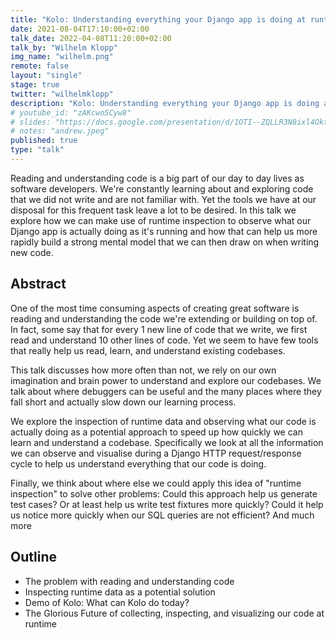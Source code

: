 ```yaml
---
title: "Kolo: Understanding everything your Django app is doing at runtime"
date: 2021-08-04T17:10:00+02:00
talk_date: 2022-04-08T11:20:00+02:00
talk_by: "Wilhelm Klopp"
img_name: "wilhelm.png"
remote: false
layout: "single"
stage: true
twitter: "wilhelmklopp"
description: "Kolo: Understanding everything your Django app is doing at runtime"
# youtube_id: "zAKcwo5Cyw8"
# slides: "https://docs.google.com/presentation/d/1OTI--ZQLLR3N8ixl4OktEwbXfiau_0BNXicl_3j5uYc/edit?usp=sharing"
# notes: "andrew.jpeg"
published: true
type: "talk"
---
```


Reading and understanding code is a big part of our day to day lives as software developers. We're constantly learning about and exploring code that we did not write and are not familiar with. Yet the tools we have at our disposal for this frequent task leave a lot to be desired. In this talk we explore how we can make use of runtime inspection to observe what our Django app is actually doing as it's running and how that can help us more rapidly build a strong mental model that we can then draw on when writing new code.

## Abstract

One of the most time consuming aspects of creating great software is reading and understanding the code we're extending or building on top of. In fact, some say that for every 1 new line of code that we write, we first read and understand 10 other lines of code. Yet we seem to have few tools that really help us read, learn, and understand existing codebases.

This talk discusses how more often than not, we rely on our own imagination and brain power to understand and explore our codebases. We talk about where debuggers can be useful and the many places where they fall short and actually slow down our learning process.

We explore the inspection of runtime data and observing what our code is actually doing as a potential approach to speed up how quickly we can learn and understand a codebase. Specifically we look at all the information we can observe and visualise during a Django HTTP request/response cycle to help us understand everything that our code is doing.

Finally, we think about where else we could apply this idea of "runtime inspection" to solve other problems: Could this approach help us generate test cases? Or at least help us write test fixtures more quickly? Could it help us notice more quickly when our SQL queries are not efficient? And much more

## Outline

* The problem with reading and understanding code
* Inspecting runtime data as a potential solution
* Demo of Kolo: What can Kolo do today?
* The Glorious Future of collecting, inspecting, and visualizing our code at runtime
